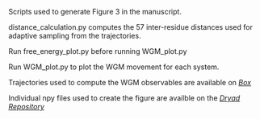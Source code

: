 Scripts used to generate Figure 3 in the manuscript. 

distance_calculation.py computes the 57 inter-residue distances used for adaptive sampling from the trajectories.

Run free_energy_plot.py before running WGM_plot.py

Run WGM_plot.py to plot the WGM movement for each system.

Trajectories used to compute the WGM observables are available on [*Box*](https://uofi.box.com/s/4g3xmumfmesb68y7tb0fn8wvhvycylrf)

Individual npy files used to create the figure are availble on the [*Dryad Repository*](https://10.5061/dryad.4b8gthtmf)


